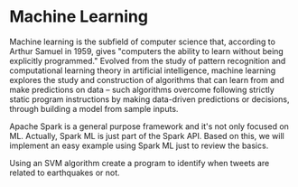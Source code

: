 # Machine Learning

Machine learning is the subfield of computer science that, according to Arthur Samuel in 1959, gives "computers the ability to learn without being explicitly programmed." Evolved from the study of pattern recognition and computational learning theory in artificial intelligence, machine learning explores the study and construction of algorithms that can learn from and make predictions on data – such algorithms overcome following strictly static program instructions by making data-driven predictions or decisions, through building a model from sample inputs.

Apache Spark is a general purpose framework and it's not only focused on ML. Actually, Spark ML is just part of the Spark API. Based on this, we will implement an easy example using Spark ML just to review the basics.

Using an SVM algorithm create a program to identify when tweets are related to earthquakes or not.